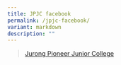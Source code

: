 ```yaml
---
title: JPJC facebook
permalink: /jpjc-facebook/
variant: markdown
description: ""
---
```

<div id="fb-root"></div>


<div data-show-facepile="true" data-hide-cover="false" data-adapt-container-width="true" data-small-header="false" data-height="" data-width="" data-tabs="timeline" data-href="https://www.facebook.com/jpjc.sg" class="fb-page"><blockquote class="fb-xfbml-parse-ignore" cite="https://www.facebook.com/jpjc.sg"><a href="https://www.facebook.com/jpjc.sg">Jurong Pioneer Junior College</a></blockquote></div>